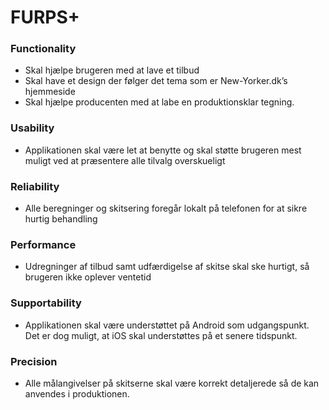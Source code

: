 # FURPS+

### Functionality
- Skal hjælpe brugeren med at lave et tilbud
- Skal have et design der følger det tema som er New-Yorker.dk’s hjemmeside
- Skal hjælpe producenten med at labe en produktionsklar tegning.

### Usability
- Applikationen skal være let at benytte og skal støtte brugeren mest muligt ved at præsentere alle tilvalg overskueligt

### Reliability
- Alle beregninger og skitsering foregår lokalt på telefonen for at sikre hurtig behandling

### Performance
- Udregninger af tilbud samt udfærdigelse af skitse skal ske hurtigt, så brugeren ikke oplever ventetid

### Supportability
- Applikationen skal være understøttet på Android som udgangspunkt. Det er dog muligt, at iOS skal understøttes på et senere tidspunkt.

### Precision
- Alle målangivelser på skitserne skal være korrekt detaljerede så de kan anvendes i produktionen.
